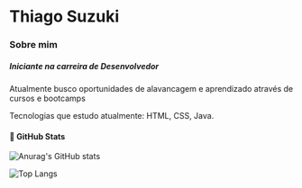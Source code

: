 # Thiago Suzuki

### Sobre mim

##### Iniciante na carreira de Desenvolvedor

 Atualmente busco oportunidades de alavancagem e aprendizado através de cursos e bootcamps

 Tecnologias que estudo atualmente: HTML, CSS, Java.

#### :milky_way: GitHub Stats

![Anurag's GitHub stats](https://github-readme-stats.vercel.app/api?username=ThiagoSuzuki&show_icons=true&theme=tokyonight)

![Top Langs](https://readme-stats-cfgj2cxdy.vercel.app/api/top-langs/?username=ThiagoSuzuki&hide=php&theme=tokyonight)




